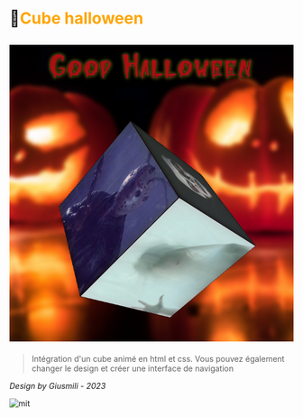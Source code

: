 # 🧟<span style="color:orange">Cube halloween</span>
![cover](asset/cover.PNG)
---
>Intégration d'un cube animé en html et css. Vous pouvez également changer le design et créer une interface de navigation

*Design by Giusmili - 2023*

![mit](https://img.shields.io/aur/license/c
)


